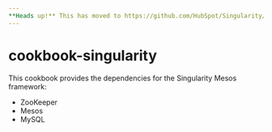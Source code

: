 ```yaml
---
**Heads up!** This has moved to https://github.com/HubSpot/Singularity/tree/master/cookbook
---
```


cookbook-singularity
====================

This cookbook provides the dependencies for the Singularity Mesos framework:

- ZooKeeper
- Mesos
- MySQL
